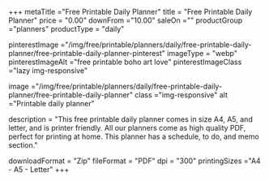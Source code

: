 +++
metaTitle ="Free Printable Daily Planner"
title = "Free Printable Daily Planner"
price = "0.00"
downFrom ="10.00"
saleOn =""
productGroup ="planners"
productType = "daily"

pinterestImage ="/img/free/printable/planners/daily/free-printable-daily-planner/free-printable-daily-planner-pinterest"
imageType = "webp"
pinterestImageAlt ="free printable boho art love"
pinterestImageClass ="lazy img-responsive"


image ="/img/free/printable/planners/daily/free-printable-daily-planner/free-printable-daily-planner"
class ="img-responsive"
alt ="Printable daily planner"

description = "This free printable daily planner comes in size A4, A5, and letter, and is printer friendly. All our planners come as high quality PDF, perfect for printing at home. This planner has a schedule, to do, and memo section."

downloadFormat = "Zip"
fileFormat = "PDF"
dpi = "300"
printingSizes ="A4 - A5 - Letter"
+++